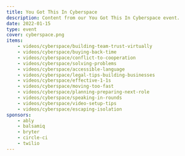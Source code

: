 ```yaml
---
title: You Got This In Cyberspace
description: Content from our You Got This In Cyberspace event.
date: 2022-01-15
type: event
cover: cyberspace.png
items:
    - videos/cyberspace/building-team-trust-virtually
    - videos/cyberspace/buying-back-time
    - videos/cyberspace/conflict-to-cooperation
    - videos/cyberspace/solving-problems
    - videos/cyberspace/accessible-language
    - videos/cyberspace/legal-tips-building-businesses
    - videos/cyberspace/effective-1-1s
    - videos/cyberspace/moving-too-fast
    - videos/cyberspace/planning-preparing-next-role
    - videos/cyberspace/speaking-in-rounds
    - videos/cyberspace/video-setup-tips
    - videos/cyberspace/escaping-isolation
sponsors:
    - ably
    - balsamiq
    - bryter
    - circle-ci
    - twilio
---
```

